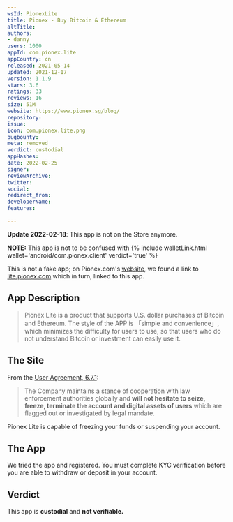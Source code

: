 ```yaml
---
wsId: PionexLite
title: Pionex - Buy Bitcoin & Ethereum
altTitle: 
authors:
- danny
users: 1000
appId: com.pionex.lite
appCountry: cn
released: 2021-05-14
updated: 2021-12-17
version: 1.1.9
stars: 3.6
ratings: 33
reviews: 16
size: 51M
website: https://www.pionex.sg/blog/
repository: 
issue: 
icon: com.pionex.lite.png
bugbounty: 
meta: removed
verdict: custodial
appHashes: 
date: 2022-02-25
signer: 
reviewArchive: 
twitter: 
social: 
redirect_from: 
developerName: 
features: 

---
```


**Update 2022-02-18**: This app is not on the Store anymore.

**NOTE:** This app is not to be confused with {% include walletLink.html wallet='android/com.pionex.client' verdict='true' %}

This is not a fake app; on Pionex.com's [website](https://www.pionex.com/en-US/), we found a link to [lite.pionex.com](https://lite.pionex.com/) which in turn, linked to this app.

## App Description

> Pionex Lite is a product that supports U.S. dollar purchases of Bitcoin and Ethereum. The style of the APP is 「simple and convenience」, which minimizes the difficulty for users to use, so that users who do not understand Bitcoin or investment can easily use it.

## The Site

From the [User Agreement, 6.7.1](https://www.pionex.sg/blog/user-agreement/):

> The Company maintains a stance of cooperation with law enforcement authorities globally and **will not hesitate to seize, freeze, terminate the account and digital assets of users** which are flagged out or investigated by legal mandate.

Pionex Lite is capable of freezing your funds or suspending your account.

## The App

We tried the app and registered. You must complete KYC verification before you are able to withdraw or deposit in your account.

## Verdict

This app is **custodial** and **not verifiable.**